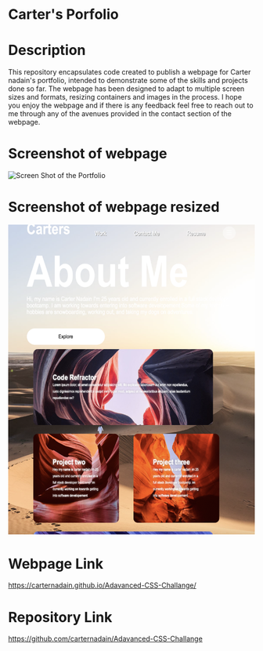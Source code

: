 # Carter's Porfolio 


# Description 
This repository encapsulates code created to publish a webpage for Carter nadain's portfolio, intended to demonstrate some of the skills and projects done so far. The webpage has been designed to adapt to multiple screen sizes and formats, resizing containers and images in the process. I hope you enjoy the webpage and if there is any feedback feel free to reach out to me through any of the avenues provided in the contact section of the webpage.



# Screenshot of webpage
![Screen Shot of the Portfolio](/assets/images/website.png) 

# Screenshot of webpage resized
![Screen Shot of the Portfolio Resized for mobile](/assets/images/mobile.view.png) 


# Webpage Link 
https://carternadain.github.io/Adavanced-CSS-Challange/


# Repository Link
https://github.com/carternadain/Adavanced-CSS-Challange